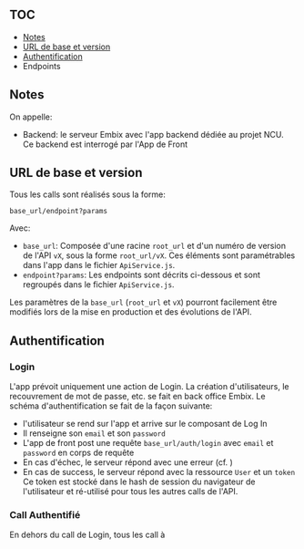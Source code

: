 ## TOC
- [Notes](#notes)
- [URL de base et version](#url-de-base-et-version)
- [Authentification](#authentification)
- Endpoints

## Notes
On appelle:
- Backend: le serveur Embix avec l'app backend dédiée au projet NCU. Ce backend est interrogé par l'App de Front

## URL de base et version
Tous les calls sont réalisés sous la forme:

```
base_url/endpoint?params
```
Avec:
- `base_url`: Composée d'une racine `root_url` et d'un numéro de version de l'API `vX`, sous la forme `root_url/vX`. Ces éléments sont paramétrables dans l'app dans le fichier `ApiService.js`.
- `endpoint?params`: Les endpoints sont décrits ci-dessous et sont regroupés dans le fichier `ApiService.js`.

Les paramètres de la `base_url` (`root_url` et `vX`) pourront facilement être modifiés lors de la mise en production et des évolutions de l'API.

## Authentification
### Login
L'app prévoit uniquement une action de Login. La création d'utilisateurs, le recouvrement de mot de passe, etc. se fait en back office Embix. Le schéma d'authentification se fait de la façon suivante:
- l'utilisateur se rend sur l'app et arrive sur le composant de Log In
- Il renseigne son `email` et son `password`
- L'app de front post une requête `base_url/auth/login` avec `email` et `password` en corps de requête
- En cas d'échec, le serveur répond avec une erreur (cf. )
- En cas de success, le serveur répond avec la ressource `User` et un `token`
Ce token est stocké dans le hash de session du navigateur de l'utilisateur et ré-utilisé pour tous les autres calls de l'API.

### Call Authentifié
En dehors du call de Login, tous les call à 